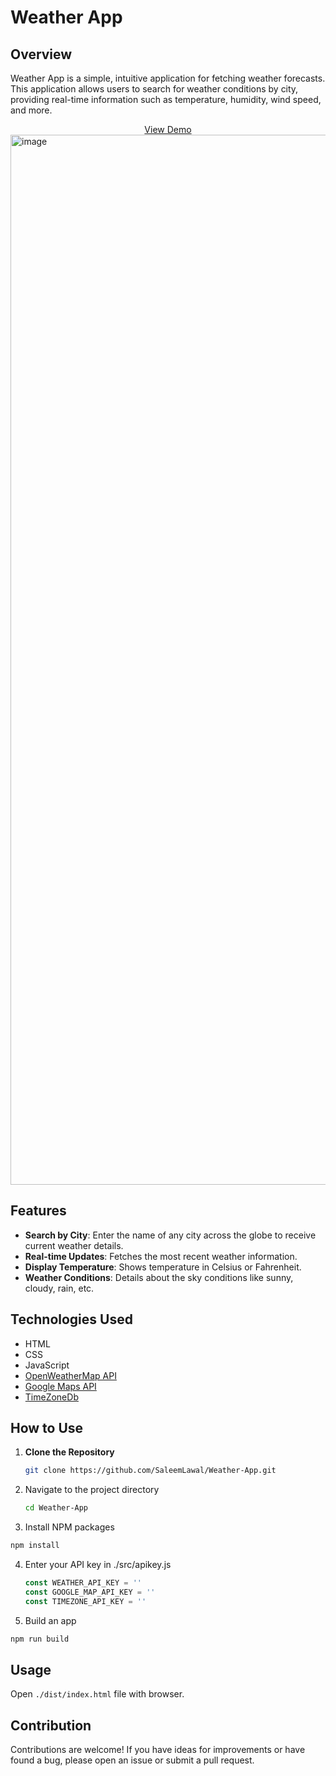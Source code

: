 # Weather App

## Overview
Weather App is a simple, intuitive application for fetching weather forecasts. 
This application allows users to search for weather conditions by city, providing real-time information such as temperature, humidity, wind speed, and more.

<div align="center">
  <a href="https://forecastflyer.netlify.app/">View Demo</a>
</div>


<img width="1680" alt="image" src="https://github.com/SaleemLawal/Weather-App/assets/121444852/719e0a06-0168-438d-91f2-9b99016689fd">


## Features
- **Search by City**: Enter the name of any city across the globe to receive current weather details.
- **Real-time Updates**: Fetches the most recent weather information.
- **Display Temperature**: Shows temperature in Celsius or Fahrenheit.
- **Weather Conditions**: Details about the sky conditions like sunny, cloudy, rain, etc.

## Technologies Used
- HTML
- CSS
- JavaScript
- [OpenWeatherMap API](https://openweathermap.org/api)
- [Google Maps API](https://developers.google.com/maps)
- [TimeZoneDb](https://timezonedb.com/api)

## How to Use
1. **Clone the Repository**
   ```bash
   git clone https://github.com/SaleemLawal/Weather-App.git
   ```
2. Navigate to the project directory
   ```bash
   cd Weather-App
   ```
3. Install NPM packages
  ```bash
  npm install
  ```
4. Enter your API key in ./src/apikey.js
   ```js
   const WEATHER_API_KEY = ''
   const GOOGLE_MAP_API_KEY = ''
   const TIMEZONE_API_KEY = ''
   ```
5. Build an app
  ```bash
  npm run build
  ```

## Usage
Open ```./dist/index.html``` file with browser.

## Contribution
Contributions are welcome! If you have ideas for improvements or have found a bug, please open an issue or submit a pull request.







